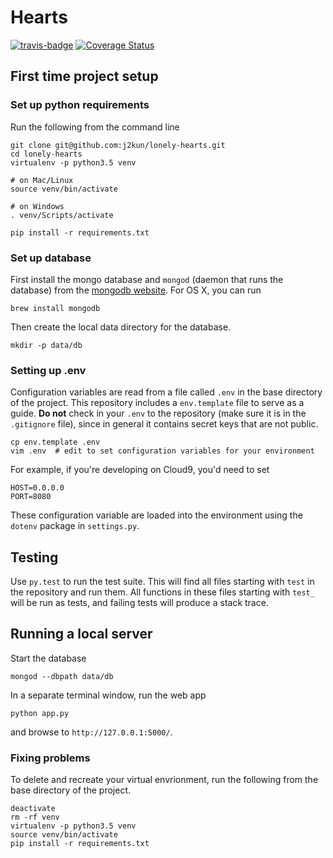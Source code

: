 # Hearts 

[![travis-badge](https://travis-ci.org/j2kun/lonely-hearts.svg?branch=master)](https://travis-ci.org/j2kun/lonely-hearts) [![Coverage Status](https://coveralls.io/repos/github/j2kun/lonely-hearts/badge.svg)](https://coveralls.io/github/j2kun/lonely-hearts)

## First time project setup

### Set up python requirements

Run the following from the command line

```
git clone git@github.com:j2kun/lonely-hearts.git
cd lonely-hearts
virtualenv -p python3.5 venv  

# on Mac/Linux
source venv/bin/activate

# on Windows
. venv/Scripts/activate

pip install -r requirements.txt
```

### Set up database

First install the mongo database and `mongod` (daemon that runs the database)
from the [mongodb website](https://www.mongodb.com/). For OS X, you can run

```
brew install mongodb
```

Then create the local data directory for the database.

```
mkdir -p data/db
```

### Setting up .env

Configuration variables are read from a file called `.env` in the base
directory of the project. This repository includes a `env.template` file to
serve as a guide. **Do not** check in your `.env` to the repository (make sure
it is in the `.gitignore` file), since in general it contains secret keys that
are not public.

```
cp env.template .env
vim .env  # edit to set configuration variables for your environment
```

For example, if you're developing on Cloud9, you'd need to set

```
HOST=0.0.0.0
PORT=8080
```

These configuration variable are loaded into the environment using the `dotenv`
package in `settings.py`.


## Testing

Use `py.test` to run the test suite. This will find all files starting with
`test` in the repository and run them. All functions in these files starting
with `test_` will be run as tests, and failing tests will produce a stack
trace.

## Running a local server

Start the database

```
mongod --dbpath data/db
```

In a separate terminal window, run the web app

```
python app.py
```

and browse to `http://127.0.0.1:5000/`.

### Fixing problems

To delete and recreate your virtual envrionment, run the following
from the base directory of the project.

```
deactivate
rm -rf venv
virtualenv -p python3.5 venv
source venv/bin/activate
pip install -r requirements.txt
```
